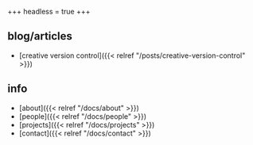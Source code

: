 +++
headless = true
+++

**blog/articles**
---

- [creative version control]({{< relref "/posts/creative-version-control" >}})

**info**
---
- [about]({{< relref "/docs/about" >}})
- [people]({{< relref "/docs/people" >}})
- [projects]({{< relref "/docs/projects" >}})
- [contact]({{< relref "/docs/contact" >}})

